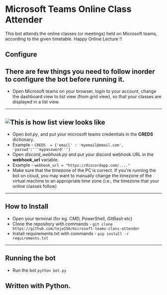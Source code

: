 # Microsoft Teams Online Class Attender

This bot attends the online classes (or meetings) held on Microsoft teams, according to the given timetable.
Happy Online Lecture !!

## Configure
There are few things you need to follow inorder to configure the bot before running it.
--------------------
* Open Microsoft teams on your browser, login to your account, change the dashboard view to list view (from grid view), so that your classes are displayed in a list view.
--------------------
![This is how list view looks like](https://i.imgur.com/SSDo8c6.png)
--------------------

 * Open *bot.py*, and put your microsoft teams credentials in the **CREDS** dictionary. 
 * Example - `CREDS  = {'email' : 'myemail@email.com', 'passwd':'''mypassword'''}`
 * Open *discord_webhook.py* and put your discord webhook URL in the **webhook_url** variable. 
 * Example - `webhook_url = "https://discordapp.com/...."`
 * Make sure that the timezone of the PC is correct. If you're running the bot on cloud, you may want to manually change the timezone of the virtual machine to an appropriate time zone (i.e., the timezone that your online classes follow)
--------------------
## How to Install
* Open your terminal (for eg. CMD, PowerShell, GitBash etc)
* Clone the repository with commands - `git clone https://github.com/teja156/microsoft-teams-class-attender`
* Install requirements.txt with commands - `pip install -r requirements.txt`
 
--------------------
## Running the bot
* Run the bot `python bot.py`

Written with Python.
--------------------
